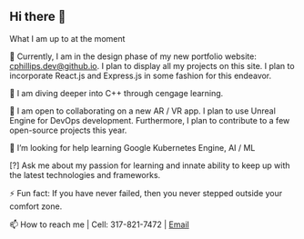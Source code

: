 ## Hi there 👋

What I am up to at the moment

🔭 
Currently, I am in the design phase of my new portfolio website: cphillips.dev@github.io. I plan to display all my projects on this site.
I plan to incorporate React.js and Express.js in some fashion for this endeavor.

🌱
I am diving deeper into C++ through cengage learning.

👯
I am open to collaborating on a new AR / VR app. I plan to use Unreal Engine for DevOps development. Furthermore, I plan to contribute to a few open-source projects this year.

🤔
I’m looking for help learning Google Kubernetes Engine, AI / ML

[?]
Ask me about my passion for learning and innate ability to keep up with the latest technologies and frameworks.

⚡
Fun fact: If you have never failed, then you never stepped outside your comfort zone.

📫 
How to reach me | Cell: 317-821-7472 | [Email](mailto:gitnuke.dev@gmail.com)
